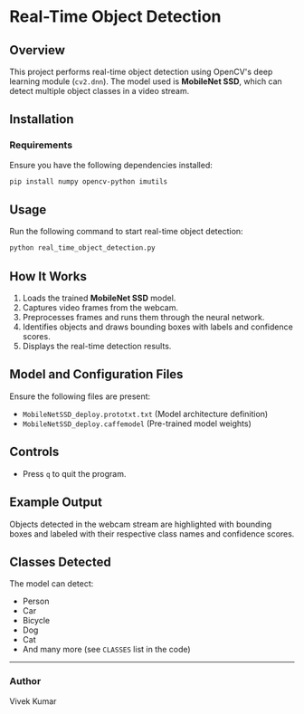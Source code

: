 # Real-Time Object Detection

## Overview
This project performs real-time object detection using OpenCV's deep learning module (`cv2.dnn`). The model used is **MobileNet SSD**, which can detect multiple object classes in a video stream.

## Installation
### Requirements
Ensure you have the following dependencies installed:
```sh
pip install numpy opencv-python imutils
```

## Usage
Run the following command to start real-time object detection:
```sh
python real_time_object_detection.py
```

## How It Works
1. Loads the trained **MobileNet SSD** model.
2. Captures video frames from the webcam.
3. Preprocesses frames and runs them through the neural network.
4. Identifies objects and draws bounding boxes with labels and confidence scores.
5. Displays the real-time detection results.

## Model and Configuration Files
Ensure the following files are present:
- `MobileNetSSD_deploy.prototxt.txt` (Model architecture definition)
- `MobileNetSSD_deploy.caffemodel` (Pre-trained model weights)

## Controls
- Press `q` to quit the program.

## Example Output
Objects detected in the webcam stream are highlighted with bounding boxes and labeled with their respective class names and confidence scores.

## Classes Detected
The model can detect:
- Person
- Car
- Bicycle
- Dog
- Cat
- And many more (see `CLASSES` list in the code)

---
### Author
Vivek Kumar
